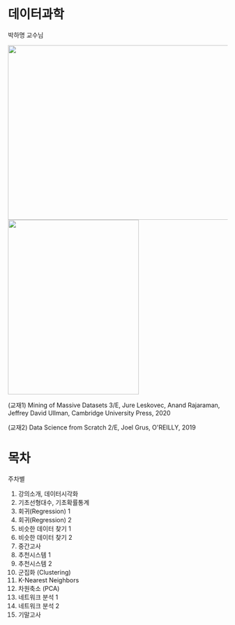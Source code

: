 # 데이터과학

박하명 교수님

<img src="https://m.media-amazon.com/images/I/41S4dkiG3jL._SR600%2C315_PIWhiteStrip%2CBottomLeft%2C0%2C35_PIStarRatingFOURANDHALF%2CBottomLeft%2C360%2C-6_SR600%2C315_ZA24%2C445%2C290%2C400%2C400%2CAmazonEmberBold%2C12%2C4%2C0%2C0%2C5_SCLZZZZZZZ_FMpng_BG255%2C255%2C255.jpg" width="800" height="400"/>


<img src="https://contents.kyobobook.co.kr/sih/fit-in/458x0/pdt/9781491901427.jpg" width="300" height="400"/>


(교재1) Mining of Massive Datasets 3/E, Jure Leskovec, Anand Rajaraman, Jeffrey David Ullman, Cambridge University Press, 2020 

(교재2) Data Science from Scratch 2/E, Joel Grus, O'REILLY, 2019



# 목차

주차별

1. 강의소개, 데이터시각화
2. 기초선형대수, 기초확률통계
3. 회귀(Regression) 1
4. 회귀(Regression) 2
5. 비슷한 데이터 찾기 1
6. 비슷한 데이터 찾기 2
7. 중간고사
8. 추천시스템 1
9. 추천시스템 2
10. 군집화 (Clustering)
11. K-Nearest Neighbors
12. 차원축소 (PCA)
13. 네트워크 분석 1
14. 네트워크 분석 2
15. 기말고사

